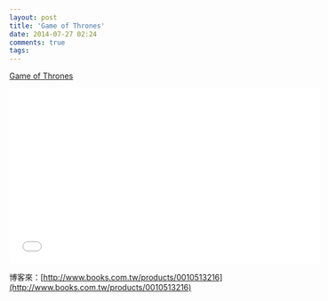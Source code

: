 ```yaml
---
layout: post
title: 'Game of Thrones'
date: 2014-07-27 02:24
comments: true
tags: 
---
```

[Game of Thrones](http://www.hbo.com/game-of-thrones#/)

<iframe width="560" height="315" src="//www.youtube.com/embed/s7L2PVdrb_8" frameborder="0" allowfullscreen></iframe>
<br />

博客來：[http://www.books.com.tw/products/0010513216](http://www.books.com.tw/products/0010513216)

